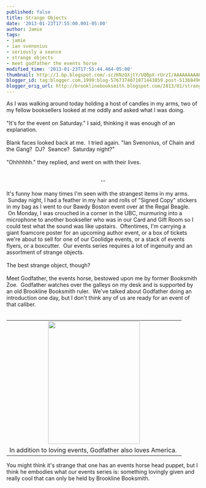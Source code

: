 ```yaml
---
published: false
title: Strange Objects
date: '2013-01-23T17:55:00.001-05:00'
author: Jamie
tags:
- jamie
- ian svenonius
- seriously a seance
- strange objects
- meet godfather the events horse
modified_time: '2013-01-23T17:55:44.464-05:00'
thumbnail: http://1.bp.blogspot.com/-sczKNzQXjtY/UQBpX-rUrzI/AAAAAAAAAHM/vwJHDUnbGZU/s72-c/photo+(10).JPG
blogger_id: tag:blogger.com,1999:blog-5767374071871443859.post-5136849613480142174
blogger_orig_url: http://brooklinebooksmith.blogspot.com/2013/01/strange-objects.html
---
```


As I was walking around today holding a host of candles in my arms, two of my fellow booksellers looked at me oddly and asked what I was doing.<br /><br />"It's for the event on Saturday." I said, thinking it was enough of an explanation.<br /><br />Blank faces looked back at me. &nbsp;I tried again. "Ian Svenonius, of Chain and the Gang? &nbsp;DJ? &nbsp;Seance? &nbsp;Saturday night?"<br /><br />"Ohhhhhh." they replied, and went on with their lives. <br /><br /><div style="text-align: center;">--</div><br />It's funny how many times I'm seen with the strangest items in my arms. &nbsp;Sunday night, I had a feather in my hair and rolls of "Signed Copy" stickers in my bag as I went to our Bawdy Boston event over at the Regal Beagle. &nbsp;On Monday, I was crouched in a corner in the UBC, murmuring into a microphone to another bookseller who was in our Card and Gift Room so I could test what the sound was like upstairs. &nbsp;Oftentimes, I'm carrying a giant foamcore poster for an upcoming author event, or a box of tickets we're about to sell for one of our Coolidge events, or a stack of events flyers, or a boxcutter. &nbsp;Our events series requires a lot of ingenuity and an assortment of strange objects.<br /><br />The best strange object, though?<br /><br />Meet Godfather, the events horse, bestowed upon me by former Booksmith Zoe. &nbsp;Godfather watches over the galleys on my desk and is supported by an old Brookline Booksmith ruler. &nbsp;We've talked about Godfather doing an introduction one day, but I don't think any of us are ready for an event of that caliber.<br /><br /><table align="center" cellpadding="0" cellspacing="0" class="tr-caption-container" style="margin-left: auto; margin-right: auto; text-align: center;"><tbody><tr><td style="text-align: center;"><a href="http://1.bp.blogspot.com/-sczKNzQXjtY/UQBpX-rUrzI/AAAAAAAAAHM/vwJHDUnbGZU/s1600/photo+(10).JPG" imageanchor="1" style="margin-left: auto; margin-right: auto;"><img border="0" height="320" src="http://1.bp.blogspot.com/-sczKNzQXjtY/UQBpX-rUrzI/AAAAAAAAAHM/vwJHDUnbGZU/s320/photo+(10).JPG" width="239" /></a></td></tr><tr><td class="tr-caption" style="text-align: center;">In addition to loving events, Godfather also loves America.&nbsp;</td></tr></tbody></table>You might think it's strange that one has an events horse head puppet, but I think he embodies what our events series is: something lovingly given and really cool that can only be held by Brookline Booksmith.
